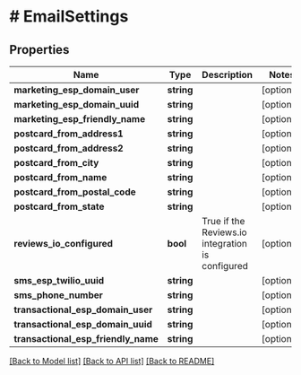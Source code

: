 # # EmailSettings

## Properties

Name | Type | Description | Notes
------------ | ------------- | ------------- | -------------
**marketing_esp_domain_user** | **string** |  | [optional]
**marketing_esp_domain_uuid** | **string** |  | [optional]
**marketing_esp_friendly_name** | **string** |  | [optional]
**postcard_from_address1** | **string** |  | [optional]
**postcard_from_address2** | **string** |  | [optional]
**postcard_from_city** | **string** |  | [optional]
**postcard_from_name** | **string** |  | [optional]
**postcard_from_postal_code** | **string** |  | [optional]
**postcard_from_state** | **string** |  | [optional]
**reviews_io_configured** | **bool** | True if the Reviews.io integration is configured | [optional]
**sms_esp_twilio_uuid** | **string** |  | [optional]
**sms_phone_number** | **string** |  | [optional]
**transactional_esp_domain_user** | **string** |  | [optional]
**transactional_esp_domain_uuid** | **string** |  | [optional]
**transactional_esp_friendly_name** | **string** |  | [optional]

[[Back to Model list]](../../README.md#models) [[Back to API list]](../../README.md#endpoints) [[Back to README]](../../README.md)
